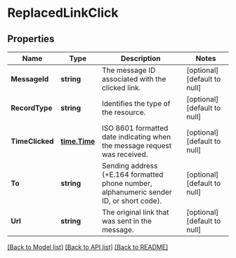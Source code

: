 # ReplacedLinkClick

## Properties
Name | Type | Description | Notes
------------ | ------------- | ------------- | -------------
**MessageId** | **string** | The message ID associated with the clicked link. | [optional] [default to null]
**RecordType** | **string** | Identifies the type of the resource. | [optional] [default to null]
**TimeClicked** | [**time.Time**](time.Time.md) | ISO 8601 formatted date indicating when the message request was received. | [optional] [default to null]
**To** | **string** | Sending address (+E.164 formatted phone number, alphanumeric sender ID, or short code). | [optional] [default to null]
**Url** | **string** | The original link that was sent in the message. | [optional] [default to null]

[[Back to Model list]](../README.md#documentation-for-models) [[Back to API list]](../README.md#documentation-for-api-endpoints) [[Back to README]](../README.md)

